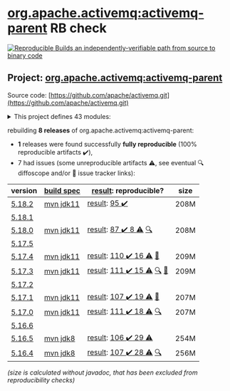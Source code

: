 [org.apache.activemq:activemq-parent](https://central.sonatype.com/artifact/org.apache.activemq/activemq-parent/versions) RB check
=======

[![Reproducible Builds](https://reproducible-builds.org/images/logos/rb.svg) an independently-verifiable path from source to binary code](https://reproducible-builds.org/)

## Project: [org.apache.activemq:activemq-parent](https://central.sonatype.com/artifact/org.apache.activemq/activemq-parent/versions)

Source code: [https://github.com/apache/activemq.git](https://github.com/apache/activemq.git)

<details><summary>This project defines 43 modules:</summary>

* [org.apache.activemq.tooling:activemq-junit](https://central.sonatype.com/artifact/org.apache.activemq.tooling/activemq-junit/5.18.2)
* [org.apache.activemq.tooling:activemq-maven-plugin](https://central.sonatype.com/artifact/org.apache.activemq.tooling/activemq-maven-plugin/5.18.2)
* [org.apache.activemq.tooling:activemq-memtest-maven-plugin](https://central.sonatype.com/artifact/org.apache.activemq.tooling/activemq-memtest-maven-plugin/5.18.2)
* [org.apache.activemq.tooling:activemq-perf-maven-plugin](https://central.sonatype.com/artifact/org.apache.activemq.tooling/activemq-perf-maven-plugin/5.18.2)
* [org.apache.activemq.tooling:activemq-tooling](https://central.sonatype.com/artifact/org.apache.activemq.tooling/activemq-tooling/5.18.2)
* [org.apache.activemq:activemq-all](https://central.sonatype.com/artifact/org.apache.activemq/activemq-all/5.18.2)
* [org.apache.activemq:activemq-amqp](https://central.sonatype.com/artifact/org.apache.activemq/activemq-amqp/5.18.2)
* [org.apache.activemq:activemq-blueprint](https://central.sonatype.com/artifact/org.apache.activemq/activemq-blueprint/5.18.2)
* [org.apache.activemq:activemq-broker](https://central.sonatype.com/artifact/org.apache.activemq/activemq-broker/5.18.2)
* [org.apache.activemq:activemq-camel](https://central.sonatype.com/artifact/org.apache.activemq/activemq-camel/5.18.2)
* [org.apache.activemq:activemq-cf](https://central.sonatype.com/artifact/org.apache.activemq/activemq-cf/5.18.2)
* [org.apache.activemq:activemq-client](https://central.sonatype.com/artifact/org.apache.activemq/activemq-client/5.18.2)
* [org.apache.activemq:activemq-client-jakarta](https://central.sonatype.com/artifact/org.apache.activemq/activemq-client-jakarta/5.18.2)
* [org.apache.activemq:activemq-console](https://central.sonatype.com/artifact/org.apache.activemq/activemq-console/5.18.2)
* [org.apache.activemq:activemq-http](https://central.sonatype.com/artifact/org.apache.activemq/activemq-http/5.18.2)
* [org.apache.activemq:activemq-itests-spring31](https://central.sonatype.com/artifact/org.apache.activemq/activemq-itests-spring31/5.18.2)
* [org.apache.activemq:activemq-jaas](https://central.sonatype.com/artifact/org.apache.activemq/activemq-jaas/5.18.2)
* [org.apache.activemq:activemq-jdbc-store](https://central.sonatype.com/artifact/org.apache.activemq/activemq-jdbc-store/5.18.2)
* [org.apache.activemq:activemq-jms-pool](https://central.sonatype.com/artifact/org.apache.activemq/activemq-jms-pool/5.18.2)
* [org.apache.activemq:activemq-kahadb-store](https://central.sonatype.com/artifact/org.apache.activemq/activemq-kahadb-store/5.18.2)
* [org.apache.activemq:activemq-karaf](https://central.sonatype.com/artifact/org.apache.activemq/activemq-karaf/5.18.2)
* [org.apache.activemq:activemq-karaf-itest](https://central.sonatype.com/artifact/org.apache.activemq/activemq-karaf-itest/5.18.2)
* [org.apache.activemq:activemq-leveldb-store](https://central.sonatype.com/artifact/org.apache.activemq/activemq-leveldb-store/5.18.2)
* [org.apache.activemq:activemq-log4j-appender](https://central.sonatype.com/artifact/org.apache.activemq/activemq-log4j-appender/5.18.2)
* [org.apache.activemq:activemq-mqtt](https://central.sonatype.com/artifact/org.apache.activemq/activemq-mqtt/5.18.2)
* [org.apache.activemq:activemq-openwire-generator](https://central.sonatype.com/artifact/org.apache.activemq/activemq-openwire-generator/5.18.2)
* [org.apache.activemq:activemq-openwire-legacy](https://central.sonatype.com/artifact/org.apache.activemq/activemq-openwire-legacy/5.18.2)
* [org.apache.activemq:activemq-osgi](https://central.sonatype.com/artifact/org.apache.activemq/activemq-osgi/5.18.2)
* [org.apache.activemq:activemq-parent](https://central.sonatype.com/artifact/org.apache.activemq/activemq-parent/5.18.2)
* [org.apache.activemq:activemq-partition](https://central.sonatype.com/artifact/org.apache.activemq/activemq-partition/5.18.2)
* [org.apache.activemq:activemq-pool](https://central.sonatype.com/artifact/org.apache.activemq/activemq-pool/5.18.2)
* [org.apache.activemq:activemq-ra](https://central.sonatype.com/artifact/org.apache.activemq/activemq-ra/5.18.2)
* [org.apache.activemq:activemq-rar](https://central.sonatype.com/artifact/org.apache.activemq/activemq-rar/5.18.2)
* [org.apache.activemq:activemq-run](https://central.sonatype.com/artifact/org.apache.activemq/activemq-run/5.18.2)
* [org.apache.activemq:activemq-runtime-config](https://central.sonatype.com/artifact/org.apache.activemq/activemq-runtime-config/5.18.2)
* [org.apache.activemq:activemq-shiro](https://central.sonatype.com/artifact/org.apache.activemq/activemq-shiro/5.18.2)
* [org.apache.activemq:activemq-spring](https://central.sonatype.com/artifact/org.apache.activemq/activemq-spring/5.18.2)
* [org.apache.activemq:activemq-stomp](https://central.sonatype.com/artifact/org.apache.activemq/activemq-stomp/5.18.2)
* [org.apache.activemq:activemq-unit-tests](https://central.sonatype.com/artifact/org.apache.activemq/activemq-unit-tests/5.18.2)
* [org.apache.activemq:activemq-web](https://central.sonatype.com/artifact/org.apache.activemq/activemq-web/5.18.2)
* [org.apache.activemq:activemq-web-console](https://central.sonatype.com/artifact/org.apache.activemq/activemq-web-console/5.18.2)
* [org.apache.activemq:activemq-web-demo](https://central.sonatype.com/artifact/org.apache.activemq/activemq-web-demo/5.18.2)
* [org.apache.activemq:apache-activemq](https://central.sonatype.com/artifact/org.apache.activemq/apache-activemq/5.18.2)
</details>

rebuilding **8 releases** of org.apache.activemq:activemq-parent:
- **1** releases were found successfully **fully reproducible** (100% reproducible artifacts :heavy_check_mark:),
- 7 had issues (some unreproducible artifacts :warning:, see eventual :mag: diffoscope and/or :memo: issue tracker links):

| version | [build spec](/BUILDSPEC.md) | [result](https://reproducible-builds.org/docs/jvm/): reproducible? | size |
| -- | --------- | ------ | -- |
| [5.18.2](https://central.sonatype.com/artifact/org.apache.activemq/activemq-parent/5.18.2/pom) | [mvn jdk11](activemq-5.18.2.buildspec) | [result](activemq-parent-5.18.2.buildinfo): [95 :heavy_check_mark: ](activemq-parent-5.18.2.buildcompare) | 208M |
| [5.18.1](https://central.sonatype.com/artifact/org.apache.activemq/activemq-parent/5.18.1/pom) | | | |
| [5.18.0](https://central.sonatype.com/artifact/org.apache.activemq/activemq-parent/5.18.0/pom) | [mvn jdk11](activemq-5.18.0.buildspec) | [result](activemq-parent-5.18.0.buildinfo): [87 :heavy_check_mark:  8 :warning:](activemq-parent-5.18.0.buildcompare) [:mag:](activemq-parent-5.18.0.diffoscope) | 208M |
| [5.17.5](https://central.sonatype.com/artifact/org.apache.activemq/activemq-parent/5.17.5/pom) | | | |
| [5.17.4](https://central.sonatype.com/artifact/org.apache.activemq/activemq-parent/5.17.4/pom) | [mvn jdk11](activemq-5.17.4.buildspec) | [result](activemq-parent-5.17.4.buildinfo): [110 :heavy_check_mark:  16 :warning:](activemq-parent-5.17.4.buildcompare) [:memo:](https://github.com/apache/activemq/pull/836) | 209M |
| [5.17.3](https://central.sonatype.com/artifact/org.apache.activemq/activemq-parent/5.17.3/pom) | [mvn jdk11](activemq-5.17.3.buildspec) | [result](activemq-parent-5.17.3.buildinfo): [111 :heavy_check_mark:  15 :warning:](activemq-parent-5.17.3.buildcompare) [:mag:](activemq-parent-5.17.3.diffoscope) [:memo:](https://github.com/apache/activemq/pull/836) | 209M |
| [5.17.2](https://central.sonatype.com/artifact/org.apache.activemq/activemq-parent/5.17.2/pom) | | | |
| [5.17.1](https://central.sonatype.com/artifact/org.apache.activemq/activemq-parent/5.17.1/pom) | [mvn jdk11](activemq-5.17.1.buildspec) | [result](activemq-parent-5.17.1.buildinfo): [107 :heavy_check_mark:  19 :warning:](activemq-parent-5.17.1.buildcompare) [:memo:](https://github.com/apache/activemq/pull/836) | 207M |
| [5.17.0](https://central.sonatype.com/artifact/org.apache.activemq/activemq-parent/5.17.0/pom) | [mvn jdk11](activemq-5.17.0.buildspec) | [result](activemq-parent-5.17.0.buildinfo): [111 :heavy_check_mark:  18 :warning:](activemq-parent-5.17.0.buildcompare) [:mag:](activemq-parent-5.17.0.diffoscope) | 207M |
| [5.16.6](https://central.sonatype.com/artifact/org.apache.activemq/activemq-parent/5.16.6/pom) | | | |
| [5.16.5](https://central.sonatype.com/artifact/org.apache.activemq/activemq-parent/5.16.5/pom) | [mvn jdk8](activemq-5.16.5.buildspec) | [result](activemq-parent-5.16.5.buildinfo): [106 :heavy_check_mark:  29 :warning:](activemq-parent-5.16.5.buildcompare) | 254M |
| [5.16.4](https://central.sonatype.com/artifact/org.apache.activemq/activemq-parent/5.16.4/pom) | [mvn jdk8](activemq-5.16.4.buildspec) | [result](activemq-parent-5.16.4.buildinfo): [107 :heavy_check_mark:  28 :warning:](activemq-parent-5.16.4.buildcompare) [:mag:](activemq-parent-5.16.4.diffoscope) | 256M |

<i>(size is calculated without javadoc, that has been excluded from reproducibility checks)</i>
